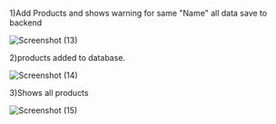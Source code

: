 1)Add Products and shows warning for same "Name" all data save to backend

![Screenshot (13)](https://user-images.githubusercontent.com/109671480/203365206-9f2ce133-efcd-45d7-b4eb-cbc7aea3f61a.png)


2)products added to database.



![Screenshot (14)](https://user-images.githubusercontent.com/109671480/203365311-8588fd71-62f7-44d4-aac3-8a91cfb63a64.png)



3)Shows all products

![Screenshot (15)](https://user-images.githubusercontent.com/109671480/203365411-a85d1ef8-0883-4322-b24d-29f600655227.png)
